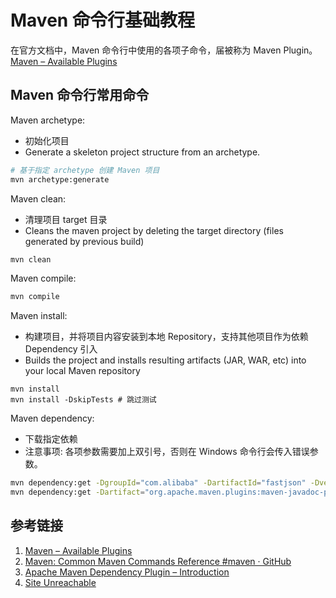 # Maven 命令行基础教程

在官方文档中，Maven 命令行中使用的各项子命令，届被称为 Maven Plugin。
[Maven – Available Plugins](https://maven.apache.org/plugins/index.html)

## Maven 命令行常用命令


Maven archetype:
- 初始化项目
- Generate a skeleton project structure from an archetype.
```bash
# 基于指定 archetype 创建 Maven 项目
mvn archetype:generate
```

Maven clean:
- 清理项目 target 目录
- Cleans the maven project by deleting the target directory (files generated by previous build)
```bash
mvn clean
```

Maven compile:
```bash
mvn compile
```

Maven install:
- 构建项目，并将项目内容安装到本地 Repository，支持其他项目作为依赖 Dependency 引入
- Builds the project and installs resulting artifacts (JAR, WAR, etc) into your local Maven repository
```
mvn install
mvn install -DskipTests # 跳过测试
```

Maven dependency:
- 下载指定依赖
- 注意事项: 各项参数需要加上双引号，否则在 Windows 命令行会传入错误参数。
```bash
mvn dependency:get -DgroupId="com.alibaba" -DartifactId="fastjson" -Dversion="1.2.70"
mvn dependency:get -Dartifact="org.apache.maven.plugins:maven-javadoc-plugin:2.9.1"
```


## 参考链接

1. [Maven – Available Plugins](https://maven.apache.org/plugins/index.html)
2. [Maven: Common Maven Commands Reference #maven · GitHub](https://gist.github.com/adojos/f51a3e908b0fe65340b4e99ce3bf3b8e)
3. [Apache Maven Dependency Plugin – Introduction](https://maven.apache.org/plugins/maven-dependency-plugin/index.html)
4. [Site Unreachable](https://maven.apache.org/archetype/maven-archetype-plugin/index.html)